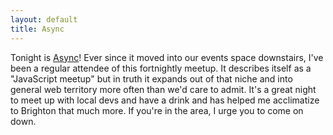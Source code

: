 ```yaml
---
layout: default
title: Async
---
```


Tonight is [Async](http://asyncjs.com/)! Ever since it moved into our events space downstairs, I've been a regular attendee of this fortnightly meetup. It describes itself as a "JavaScript meetup" but in truth it expands out of that niche and into general web territory more often than we'd care to admit. It's a great night to meet up with local devs and have a drink and has helped me acclimatize to Brighton that much more. If you're in the area, I urge you to come on down.